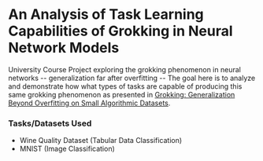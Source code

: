 # An Analysis of Task Learning Capabilities of Grokking in Neural Network Models
University Course Project exploring the grokking phenomenon in neural networks -- generalization far after overfitting -- The goal here is to analyze and demonstrate how what types of tasks are capable of producing this same grokking phenomenon as presented in [Grokking: Generalization Beyond Overfitting on Small Algorithmic Datasets](https://arxiv.org/abs/2201.02177).

### Tasks/Datasets Used
- Wine Quality Dataset (Tabular Data Classification)
- MNIST (Image Classification)
